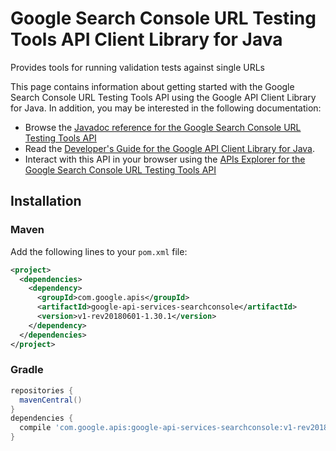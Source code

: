 # Google Search Console URL Testing Tools API Client Library for Java

Provides tools for running validation tests against single URLs

This page contains information about getting started with the Google Search Console URL Testing Tools API
using the Google API Client Library for Java. In addition, you may be interested
in the following documentation:

* Browse the [Javadoc reference for the Google Search Console URL Testing Tools API][javadoc]
* Read the [Developer's Guide for the Google API Client Library for Java][google-api-client].
* Interact with this API in your browser using the [APIs Explorer for the Google Search Console URL Testing Tools API][api-explorer]

## Installation

### Maven

Add the following lines to your `pom.xml` file:

```xml
<project>
  <dependencies>
    <dependency>
      <groupId>com.google.apis</groupId>
      <artifactId>google-api-services-searchconsole</artifactId>
      <version>v1-rev20180601-1.30.1</version>
    </dependency>
  </dependencies>
</project>
```

### Gradle

```gradle
repositories {
  mavenCentral()
}
dependencies {
  compile 'com.google.apis:google-api-services-searchconsole:v1-rev20180601-1.30.1'
}
```

[javadoc]: https://googleapis.dev/java/google-api-services-searchconsole/latest/index.html
[google-api-client]: https://github.com/googleapis/google-api-java-client/
[api-explorer]: https://developers.google.com/apis-explorer/#p/abusiveexperiencereport/v1/
